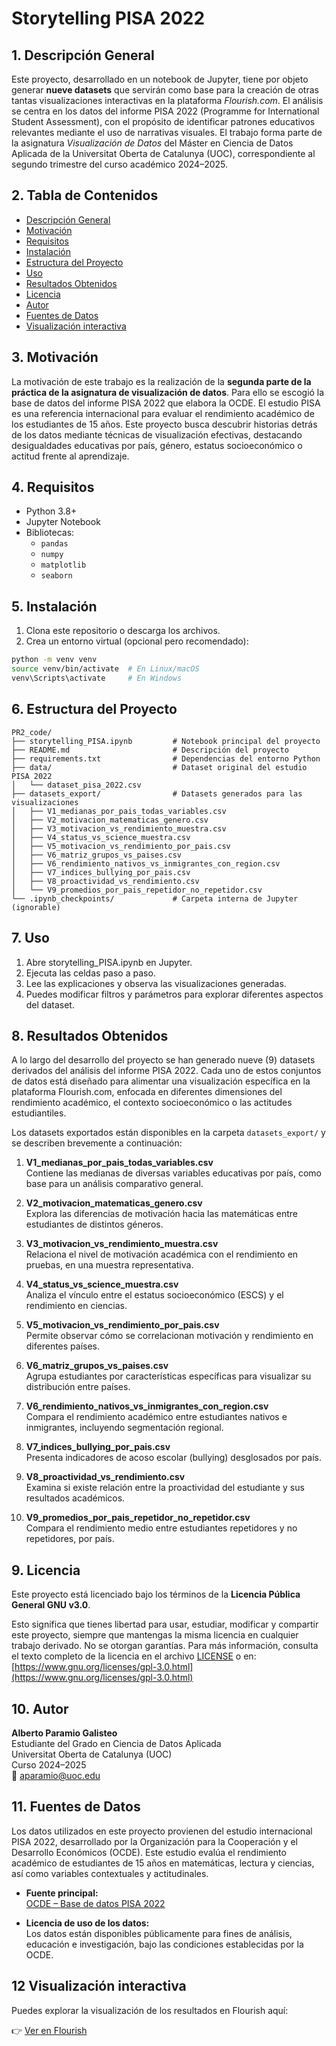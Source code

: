 # Storytelling PISA 2022

## 1. Descripción General

Este proyecto, desarrollado en un notebook de Jupyter, tiene por objeto generar **nueve datasets** que servirán como base para la creación de otras tantas visualizaciones interactivas en la plataforma *Flourish.com*. El análisis se centra en los datos del informe PISA 2022 (Programme for International Student Assessment), con el propósito de identificar patrones educativos relevantes mediante el uso de narrativas visuales. El trabajo forma parte de la asignatura *Visualización de Datos* del Máster en Ciencia de Datos Aplicada de la Universitat Oberta de Catalunya (UOC), correspondiente al segundo trimestre del curso académico 2024–2025.

## 2. Tabla de Contenidos

- [Descripción General](#1-descripción-general)
- [Motivación](#3-motivación)
- [Requisitos](#4-requisitos)
- [Instalación](#5-instalación)
- [Estructura del Proyecto](#6-estructura-del-proyecto)
- [Uso](#7-uso)
- [Resultados Obtenidos](#8-resultados-obtenidos)
- [Licencia](#9-licencia)
- [Autor](#10-autor)
- [Fuentes de Datos](#11-fuentes-de-datos)
- [Visualización interactiva](#12-visualización-interactiva)

## 3. Motivación

La motivación de este trabajo es la realización de la **segunda parte de la práctica de la asignatura de visualización de datos**. Para ello se escogió la base de datos del informe PISA 2022 que elabora la OCDE. El estudio PISA es una referencia internacional para evaluar el rendimiento académico de los estudiantes de 15 años. Este proyecto busca descubrir historias detrás de los datos mediante técnicas de visualización efectivas, destacando desigualdades educativas por país, género, estatus socioeconómico o actitud frente al aprendizaje.

## 4. Requisitos

- Python 3.8+
- Jupyter Notebook
- Bibliotecas:
  - `pandas`
  - `numpy`
  - `matplotlib`
  - `seaborn`

## 5. Instalación

1. Clona este repositorio o descarga los archivos.
2. Crea un entorno virtual (opcional pero recomendado):

```bash
python -m venv venv
source venv/bin/activate  # En Linux/macOS
venv\Scripts\activate     # En Windows
```

## 6. Estructura del Proyecto

```plaintext
PR2_code/
├── storytelling_PISA.ipynb         # Notebook principal del proyecto
├── README.md                       # Descripción del proyecto
├── requirements.txt                # Dependencias del entorno Python
├── data/                           # Dataset original del estudio PISA 2022
│   └── dataset_pisa_2022.csv
├── datasets_export/                # Datasets generados para las visualizaciones
│   ├── V1_medianas_por_pais_todas_variables.csv
│   ├── V2_motivacion_matematicas_genero.csv
│   ├── V3_motivacion_vs_rendimiento_muestra.csv
│   ├── V4_status_vs_science_muestra.csv
│   ├── V5_motivacion_vs_rendimiento_por_pais.csv
│   ├── V6_matriz_grupos_vs_paises.csv
│   ├── V6_rendimiento_nativos_vs_inmigrantes_con_region.csv
│   ├── V7_indices_bullying_por_pais.csv
│   ├── V8_proactividad_vs_rendimiento.csv
│   └── V9_promedios_por_pais_repetidor_no_repetidor.csv
└── .ipynb_checkpoints/             # Carpeta interna de Jupyter (ignorable)
```

## 7. Uso

1. Abre storytelling_PISA.ipynb en Jupyter.
2. Ejecuta las celdas paso a paso.
3. Lee las explicaciones y observa las visualizaciones generadas.
4. Puedes modificar filtros y parámetros para explorar diferentes aspectos del dataset.

## 8. Resultados Obtenidos

A lo largo del desarrollo del proyecto se han generado nueve (9) datasets derivados del análisis del informe PISA 2022. Cada uno de estos conjuntos de datos está diseñado para alimentar una visualización específica en la plataforma Flourish.com, enfocada en diferentes dimensiones del rendimiento académico, el contexto socioeconómico o las actitudes estudiantiles.

Los datasets exportados están disponibles en la carpeta `datasets_export/` y se describen brevemente a continuación:

1. **V1_medianas_por_pais_todas_variables.csv**  
   Contiene las medianas de diversas variables educativas por país, como base para un análisis comparativo general.

2. **V2_motivacion_matematicas_genero.csv**  
   Explora las diferencias de motivación hacia las matemáticas entre estudiantes de distintos géneros.

3. **V3_motivacion_vs_rendimiento_muestra.csv**  
   Relaciona el nivel de motivación académica con el rendimiento en pruebas, en una muestra representativa.

4. **V4_status_vs_science_muestra.csv**  
   Analiza el vínculo entre el estatus socioeconómico (ESCS) y el rendimiento en ciencias.

5. **V5_motivacion_vs_rendimiento_por_pais.csv**  
   Permite observar cómo se correlacionan motivación y rendimiento en diferentes países.

6. **V6_matriz_grupos_vs_paises.csv**  
   Agrupa estudiantes por características específicas para visualizar su distribución entre países.

7. **V6_rendimiento_nativos_vs_inmigrantes_con_region.csv**  
   Compara el rendimiento académico entre estudiantes nativos e inmigrantes, incluyendo segmentación regional.

8. **V7_indices_bullying_por_pais.csv**  
   Presenta indicadores de acoso escolar (bullying) desglosados por país.

9. **V8_proactividad_vs_rendimiento.csv**  
   Examina si existe relación entre la proactividad del estudiante y sus resultados académicos.

10. **V9_promedios_por_pais_repetidor_no_repetidor.csv**  
    Compara el rendimiento medio entre estudiantes repetidores y no repetidores, por país.

## 9. Licencia

Este proyecto está licenciado bajo los términos de la **Licencia Pública General GNU v3.0**.

Esto significa que tienes libertad para usar, estudiar, modificar y compartir este proyecto, siempre que mantengas la misma licencia en cualquier trabajo derivado. No se otorgan garantías. Para más información, consulta el texto completo de la licencia en el archivo [LICENSE](./LICENSE) o en:  
[https://www.gnu.org/licenses/gpl-3.0.html](https://www.gnu.org/licenses/gpl-3.0.html)

## 10. Autor

**Alberto Paramio Galisteo**  
Estudiante del Grado en Ciencia de Datos Aplicada  
Universitat Oberta de Catalunya (UOC)  
Curso 2024–2025  
📧 aparamio@uoc.edu

## 11. Fuentes de Datos

Los datos utilizados en este proyecto provienen del estudio internacional PISA 2022, desarrollado por la Organización para la Cooperación y el Desarrollo Económicos (OCDE). Este estudio evalúa el rendimiento académico de estudiantes de 15 años en matemáticas, lectura y ciencias, así como variables contextuales y actitudinales.

- **Fuente principal:**  
  [OCDE – Base de datos PISA 2022](https://www.oecd.org/pisa/data/2022database/)

- **Licencia de uso de los datos:**  
  Los datos están disponibles públicamente para fines de análisis, educación e investigación, bajo las condiciones establecidas por la OCDE.

## 12 Visualización interactiva

Puedes explorar la visualización de los resultados en Flourish aquí:

👉 [Ver en Flourish](https://public.flourish.studio/story/3156918/)

